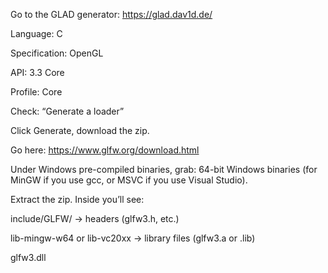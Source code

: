Go to the GLAD generator: https://glad.dav1d.de/

Language: C

Specification: OpenGL

API: 3.3 Core

Profile: Core

Check: “Generate a loader”

Click Generate, download the zip.


Go here: https://www.glfw.org/download.html

Under Windows pre-compiled binaries, grab:
64-bit Windows binaries (for MinGW if you use gcc, or MSVC if you use Visual Studio).

Extract the zip. Inside you’ll see:

include/GLFW/ → headers (glfw3.h, etc.)

lib-mingw-w64 or lib-vc20xx → library files (glfw3.a or .lib)

glfw3.dll
